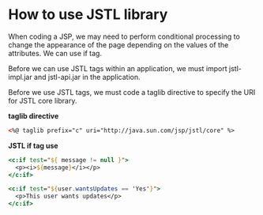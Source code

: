 # How to use JSTL library

When coding a JSP, we may need to perform conditional processing to change the appearance of the page depending on the values of the attributes. We can use if tag.

Before we can use JSTL tags within an application, we must import jstl-impl.jar and jstl-api.jar in the application.

Before we use JSTL tags, we must code a taglib directive to specify the URI for JSTL core library.

**taglib directive**

```xml
<%@ taglib prefix="c" uri="http://java.sun.com/jsp/jstl/core" %>
```

**JSTL if tag use**

```jsp
<c:if test="${ message != null }">
  <p><i>${message}</i></p>
</c:if>
```

```jsp
<c:if test="${user.wantsUpdates == 'Yes'}">
  <p>This user wants updates</p>
</c:if>
```
